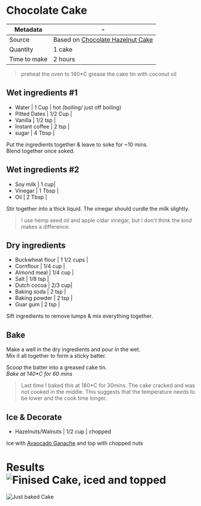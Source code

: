 # Chocolate Cake

Metadata| -
---|---
Source | Based on [Chocolate Hazelnut Cake](https://minimalistbaker.com/1-bowl-chocolate-hazelnut-cake-vegan-gf/)
Quantity | 1 cake
Time to make | 2 hours

> preheat the oven to 140*C
> grease the cake tin with coconut oil

## Wet ingredients #1
- Water | 1 Cup | hot (boiling/ just off boiling)
- Pitted Dates | 1/2 Cup |
- Vanilla | 1/2 tsp |
- Instant coffee | 2 tsp |
- sugar | 4 Tbsp |

Put the ingredients together & leave to soke for ~10 mins. \
Blend together once soked. 

## Wet ingredients #2
- Soy milk | 1 cup|
- Vinegar | 1 Tbsp |
- Oil | 2 Tbsp |

Stir together into a thick liquid. The vinegar should curdle the milk slightly. 

> I use hemp seed oil and apple cidar vinegar, but I don't think the kind makes a difference. 

## Dry ingredients
- Buckwheat flour | 1 1/2 cups |
- Cornflour | 1/4 cup |
- Almond meal | 1/4 cup |
- Salt | 1/8 tsp |
- Dutch cocoa | 2/3 cup|
- Baking soda | 2 tsp |
- Baking powder | 2 tsp |
- Guar gum | 2 tsp |

Sift ingredients to remove lumps & mix everything together.

## Bake

Make a well in the dry ingredients and pour in the wet. \
Mix it all together to form a sticky batter. 

Scoop the batter into a greased cake tin. \
*Bake at 140\*C for 60 mins*

>Last time I baked this at 180*C for 30mins. The cake cracked and was not cooked in the middle. This suggests that the temperature needs to be lower and the cook time longer. 

## Ice & Decorate

- Hazelnuts/Walnuts | 1/2 cup | chopped

Ice with [Avaocado Ganache](https://github.com/Bessie/recipes/blob/main/Avacado%20Ganache.md) and top with chopped nuts


# Results![Finised Cake, iced and topped](https://user-images.githubusercontent.com/62910255/132925304-ee170ae7-8d47-448d-85a6-6ae2198803f2.jpg)
![Just baked Cake](https://user-images.githubusercontent.com/62910255/132925312-38cafe64-37d7-4615-96db-17e64fd1b477.jpg)
